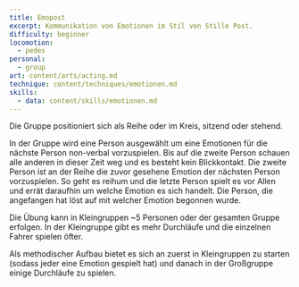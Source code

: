 ```yaml
---
title: Emopost
excerpt: Kommunikation von Emotionen im Stil von Stille Post.
difficulty: beginner
locomotion:
  - pedes
personal:
  - group
art: content/arts/acting.md
technique: content/techniques/emotionen.md
skills:
  - data: content/skills/emotionen.md
---
```


Die Gruppe positioniert sich als Reihe oder im Kreis, sitzend oder stehend.

In der Gruppe wird eine Person ausgewählt um eine Emotionen für die nächste Person non-verbal vorzuspielen. Bis auf die zweite Person schauen alle anderen in dieser Zeit weg und es besteht kein Blickkontakt.
Die zweite Person ist an der Reihe die zuvor gesehene Emotion der nächsten Person vorzuspielen. So geht es reihum und die letzte Person spielt es vor Allen und errät daraufhin um welche Emotion es sich handelt. Die Person, die angefangen hat löst auf mit welcher Emotion begonnen wurde.

Die Übung kann in Kleingruppen \~5 Personen oder der gesamten Gruppe erfolgen. In der Kleingruppe gibt es mehr Durchläufe und die einzelnen Fahrer spielen öfter.

Als methodischer Aufbau bietet es sich an zuerst in Kleingruppen zu starten (sodass jeder eine Emotion gespielt hat) und danach in der Großgruppe einige Durchläufe zu spielen.
